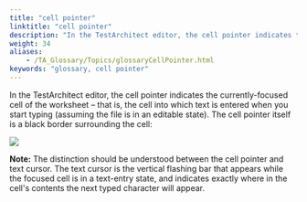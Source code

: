 ```yaml
--- 
title: "cell pointer"
linktitle: "cell pointer"
description: "In the TestArchitect editor, the cell pointer indicates the currently-focused cell of the worksheet – that is, the cell into which text is entered when you start typing (assuming the file is in an ..."
weight: 34
aliases: 
    - /TA_Glossary/Topics/glossaryCellPointer.html
keywords: "glossary, cell pointer"
---
```


In the TestArchitect editor, the cell pointer indicates the currently-focused cell of the worksheet – that is, the cell into which text is entered when you start typing \(assuming the file is in an editable state\). The cell pointer itself is a black border surrounding the cell:

![](/images/TA_Help/Images/cell_pointer.png)

**Note:** The distinction should be understood between the cell pointer and text cursor. The text cursor is the vertical flashing bar that appears while the focused cell is in a text-entry state, and indicates exactly where in the cell's contents the next typed character will appear.

